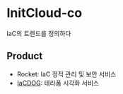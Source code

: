 # InitCloud-co

IaC의 트렌드를 정의하다

## Product 

- Rocket: IaC 정적 관리 및 보안 서비스
- [IaCDOG](https://www.initcloud.io/iacdog/visualizer): 테라폼 시각화 서비스
